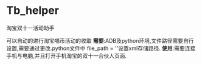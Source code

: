 # Tb_helper
淘宝双十一活动助手

可以自动的进行淘宝喵币活动的收取
**需要**:ADB及python环境,文件路径需要自行设置,需要通过更改.python文件中 file_path = ''设置xml存储路径.
**使用**:需要连接手机与电脑,并且打开手机淘宝的双十一合伙人页面.
